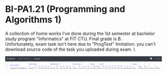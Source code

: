 # BI-PA1.21 (Programming and Algorithms 1)

A collection of home works I've done during the 1st semester at bachelor
study program "Informatics" at FIT CTU. Final grade is B.   \
Unfortunately, exam task isn't here due to "ProgTest" limitation: you can't
download source code of the task you uploaded during exam.  \

![Final results](results.png)
